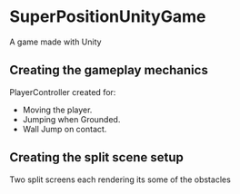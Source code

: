 # SuperPositionUnityGame
A game made with Unity

## Creating the gameplay mechanics
PlayerController created for:
- Moving the player.
- Jumping when Grounded.
- Wall Jump on contact.

## Creating the split scene setup
Two split screens each rendering its some of the obstacles